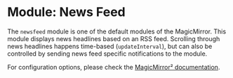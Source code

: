 # Module: News Feed

The `newsfeed` module is one of the default modules of the MagicMirror.
This module displays news headlines based on an RSS feed. Scrolling through news headlines happens time-based (`updateInterval`), but can also be controlled by sending news feed specific notifications to the module.

For configuration options, please check the [MagicMirror² documentation](https://docs.magicmirror.builders/modules/newsfeed.html).
